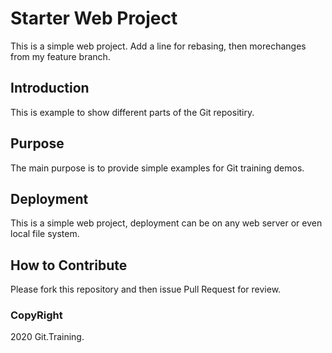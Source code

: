 # Starter Web Project

This is a simple web project. Add a line for rebasing, then morechanges from my feature branch.

## Introduction

This is example to show different parts of the Git repositiry.

## Purpose

The main purpose is to provide simple examples for Git training demos.

## Deployment

This is a simple web project, deployment can be on any web server or even local file system.

## How to Contribute

Please fork this repository and then issue Pull Request for review.

### CopyRight

2020 Git.Training.